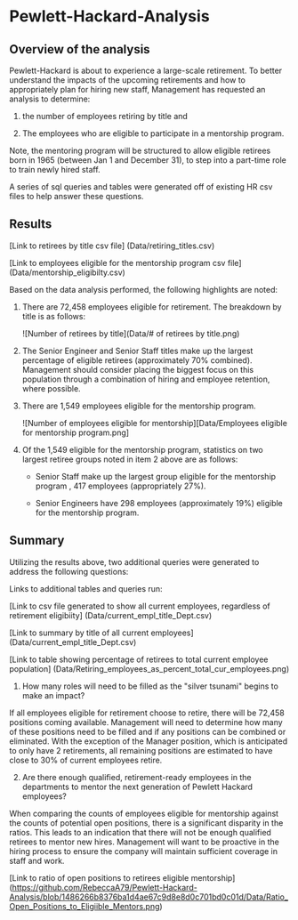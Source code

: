 # Pewlett-Hackard-Analysis

## Overview of the analysis

Pewlett-Hackard is about to experience a large-scale retirement. To better understand the impacts of the upcoming retirements and how to appropriately plan for hiring new staff, Management has requested an analysis to determine:

 1. the number of employees retiring by title and

 2. The employees who are eligible to participate in a mentorship program. 

Note, the mentoring program will be structured to allow eligible retirees born in 1965 (between Jan 1 and December 31), to step into a part-time role to train newly hired staff.


A series of sql queries and tables were generated off of existing HR csv files to help answer these questions. 
 
## Results

   [Link to retirees by title csv file] (Data/retiring_titles.csv)
   
   [Link to employees eligible for the mentorship program csv file] (Data/mentorship_eligibilty.csv)

Based on the data analysis performed, the following highlights are noted:

1. There are 72,458 employees eligible for retirement. The breakdown by title is as follows:

   ![Number of retirees by title](Data/# of retirees by title.png)
    
2. The Senior Engineer and Senior Staff titles make up the largest percentage of eligible retirees (approximately 70% combined). Management should consider placing the biggest focus on this population through a combination of hiring and employee retention, where possible.

3. There are 1,549 employees eligible for the mentorship program. 

   ![Number of employees eligible for mentorship][Data/Employees eligible for mentorship program.png]

4. Of the 1,549 eligible for the mentorship program, statistics on two largest retiree groups noted in item 2 above are as follows:

   - Senior Staff make up the largest group eligible for the mentorship program , 417 employees (appropriately 27%).
   
   - Senior Engineers have 298 employees (approximately 19%) eligible for the mentorship program. 

## Summary

Utilizing the results above, two additional queries were generated to address the following questions:
 
Links to additional tables and queries run:


[Link to csv file generated to show all current employees, regardless of retirement eligibiity] (Data/current_empl_title_Dept.csv)

[Link to summary by title of all current employees] (Data/current_empl_title_Dept.csv)

[Link to table showing percentage of retirees to total current employee population] (Data/Retiring_employees_as_percent_total_cur_employees.png)

1. How many roles will need to be filled as the "silver tsunami" begins to make an impact?

If all employees eligible for retirement choose to retire, there will be 72,458 positions coming available. Management will need to determine how many of these positions need to be filled and if any positions can be combined or eliminated. With the exception of the Manager position, which is anticipated to only have 2 retirements, all remaining positions are estimated to have close to 30% of current employees retire. 

2. Are there enough qualified, retirement-ready employees in the departments to mentor the next generation of Pewlett Hackard employees?

When comparing the counts of employees eligible for mentorship against the counts of potential open positions, there is a significant disparity in the ratios. This leads to an indication that there will not be enough qualified retirees to mentor new hires. Management will want to be proactive in the hiring process to ensure the company will maintain sufficient coverage in staff and work.

[Link to ratio of open positions to retirees eligible mentorship] (https://github.com/RebeccaA79/Pewlett-Hackard-Analysis/blob/1486266b8376ba1d4ae67c9d8e8d0c701bd0c01d/Data/Ratio_Open_Positions_to_Eligiible_Mentors.png)

